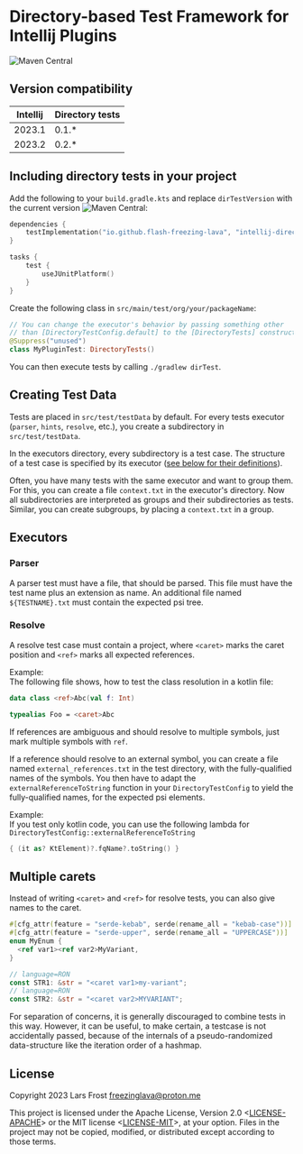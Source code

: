 # Directory-based Test Framework for Intellij Plugins

![Maven Central](https://img.shields.io/maven-central/v/io.github.flash-freezing-lava/intellij-directory-tests)

## Version compatibility


| Intellij | Directory tests |
|----------|-----------------|
| 2023.1   | 0.1.*           |
| 2023.2   | 0.2.*           |



## Including directory tests in your project

Add the following to your `build.gradle.kts` and replace `dirTestVersion` with the current version ![Maven Central](https://img.shields.io/maven-central/v/io.github.flash-freezing-lava/intellij-directory-tests):
```kotlin
dependencies {
    testImplementation("io.github.flash-freezing-lava", "intellij-directory-tests", dirTestVersion)
}

tasks {
    test {
        useJUnitPlatform()
    }
}
```

Create the following class in `src/main/test/org/your/packageName`:
```kotlin
// You can change the executor's behavior by passing something other
// than [DirectoryTestConfig.default] to the [DirectoryTests] constructor.
@Suppress("unused")
class MyPluginTest: DirectoryTests()
```
You can then execute tests by calling `./gradlew dirTest`.

## Creating Test Data

Tests are placed in `src/test/testData` by default.
For every tests executor (`parser`, `hints`, `resolve`, etc.), you create a subdirectory in `src/test/testData`.

In the executors directory, every subdirectory is a test case.
The structure of a test case is specified by its executor ([see below for their definitions](#executors)).

Often, you have many tests with the same executor and want to group them. For this, you can create a file `context.txt` in the executor's directory. Now all subdirectories are interpreted as groups and their subdirectories as tests. Similar, you can create subgroups, by placing a `context.txt` in a group.

## Executors

### Parser
A parser test must have a file, that should be parsed.
This file must have the test name plus an extension as name.
An additional file named `${TESTNAME}.txt` must contain the expected psi tree.

### Resolve
A resolve test case must contain a project, where `<caret>` marks the caret position and `<ref>` marks all expected references.

Example:  
The following file shows, how to test the class resolution in a kotlin file:
```kotlin
data class <ref>Abc(val f: Int)

typealias Foo = <caret>Abc
```

If references are ambiguous and should resolve to multiple symbols, just mark multiple symbols with `ref`.

If a reference should resolve to an external symbol,
you can create a file named `external_references.txt` in the test directory, with the fully-qualified names of the symbols.
You then have to adapt the `externalReferenceToString` function in your `DirectoryTestConfig` to yield the fully-qualified names, for the expected psi elements.

Example:  
If you test only kotlin code, you can use the following lambda for `DirectoryTestConfig::externalReferenceToString`
```kotlin
{ (it as? KtElement)?.fqName?.toString() }
```

## Multiple carets
Instead of writing `<caret>` and `<ref>` for resolve tests,
you can also give names to the caret.

```rust
#[cfg_attr(feature = "serde-kebab", serde(rename_all = "kebab-case"))]
#[cfg_attr(feature = "serde-upper", serde(rename_all = "UPPERCASE"))]
enum MyEnum {
  <ref var1><ref var2>MyVariant,
}

// language=RON
const STR1: &str = "<caret var1>my-variant";
// language=RON
const STR2: &str = "<caret var2>MYVARIANT";
```

For separation of concerns, it is generally discouraged to combine tests in this way.
However, it can be useful, to make certain, a testcase is not accidentally passed, because of the internals of a pseudo-randomized data-structure like the iteration order of a hashmap.

## License

Copyright 2023 Lars Frost <freezinglava@proton.me>

This project is licensed under the Apache License, Version 2.0 <[LICENSE-APACHE](LICENSE-APACHE)> or the MIT license
<[LICENSE-MIT](LICENSE-MIT)>, at your
option. Files in the project may not be
copied, modified, or distributed except according to those terms.